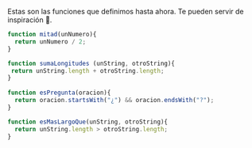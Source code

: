 Estas son las funciones que definimos hasta ahora. Te pueden servir de inspiración :art:. 


```javascript
function mitad(unNumero){ 
  return unNumero / 2;
}

function sumaLongitudes (unString, otroString){
 return unString.length + otroString.length;
}
  
function esPregunta(oracion){
  return oracion.startsWith("¿") && oracion.endsWith("?");
}

function esMasLargoQue(unString, otroString){
  return unString.length > otroString.length;
}
```

